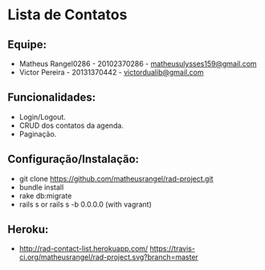 # Lista de Contatos

## Equipe:

* Matheus Rangel0286 - 20102370286 - matheusulysses159@gmail.com
* Victor Pereira - 20131370442 - victordualib@gmail.com

## Funcionalidades:

* Login/Logout.
* CRUD dos contatos da agenda.
* Paginação.

## Configuração/Instalação:

* git clone https://github.com/matheusrangel/rad-project.git
* bundle install
* rake db:migrate
* rails s or rails s -b 0.0.0.0 (with vagrant)

## Heroku:

* http://rad-contact-list.herokuapp.com/ https://travis-ci.org/matheusrangel/rad-project.svg?branch=master
